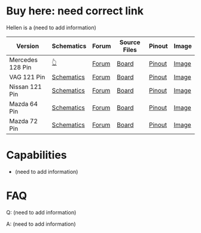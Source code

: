 # Buy here: need correct link

Hellen is a (need to add information)

Version|Schematics|Forum|Source Files|Pinout|Image
-------|----------|-----|------------|------|-----
Mercedes 128 Pin|[👆](Hardware/Hellen/hellen128mercedes-a-schematic.pdf)|[Forum](https://rusefi.com/forum/viewtopic.php?f=4&t=1682)|[Board](https://rusefi.com/docs/ibom/hellen128mercedes-a-ibom.html)|[Pinout](https://rusefi.com/docs/pinouts/hellen/hellen128/)|[Image](Hardware/Hellen/hellen128mercedes-rev-a.jpg)
VAG 121 Pin|[Schematics]()|[Forum]()|[Board]()|[Pinout]()|[Image]()
Nissan 121 Pin|[Schematics]()|[Forum]()|[Board]()|[Pinout]()|[Image]()
Mazda 64 Pin|[Schematics]()|[Forum]()|[Board]()|[Pinout]()|[Image]()
Mazda 72 Pin|[Schematics]()|[Forum]()|[Board]()|[Pinout]()|[Image]()

# Capabilities
* (need to add information)

# FAQ

Q: (need to add information)

A: (need to add information)